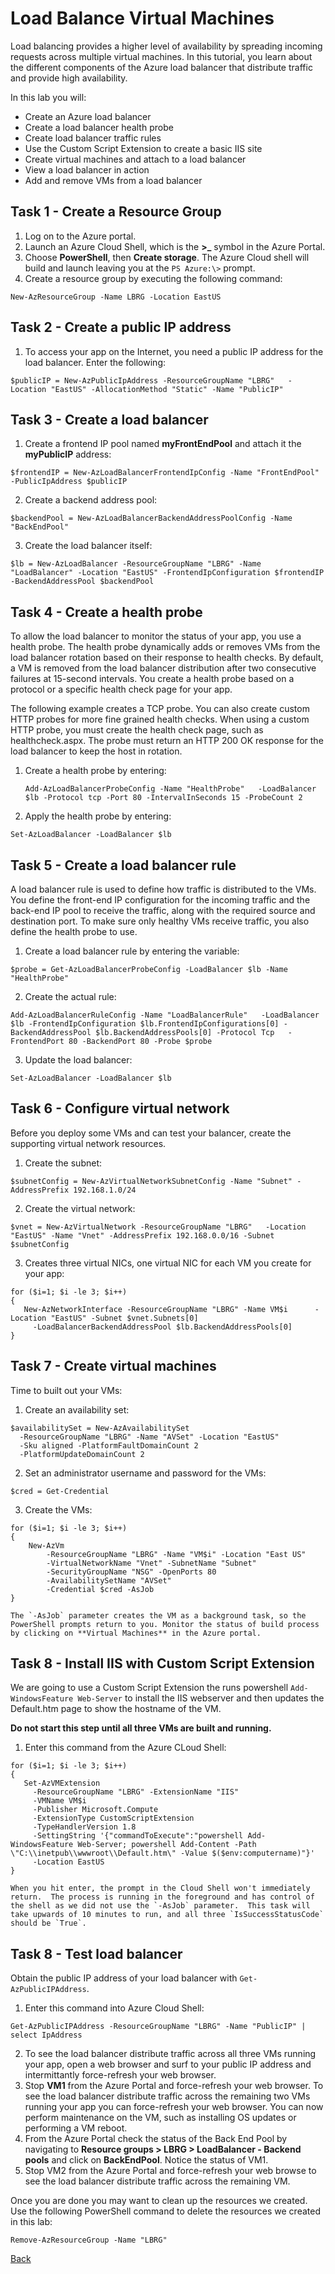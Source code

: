 # Load Balance Virtual Machines 
Load balancing provides a higher level of availability by spreading incoming requests across multiple virtual machines. In this tutorial, you learn about the different components of the Azure load balancer that distribute traffic and provide high availability.

In this lab you will:
* Create an Azure load balancer
* Create a load balancer health probe
* Create load balancer traffic rules
* Use the Custom Script Extension to create a basic IIS site
* Create virtual machines and attach to a load balancer
* View a load balancer in action
* Add and remove VMs from a load balancer

## Task 1 - Create a Resource Group
1. Log on to the Azure portal.
2. Launch an Azure Cloud Shell, which is the **>_** symbol in the Azure Portal.
3. Choose **PowerShell**, then **Create storage**.  The Azure Cloud shell will build and launch leaving you at the `PS Azure:\>` prompt.
4. Create a resource group by executing the following command:

```
New-AzResourceGroup -Name LBRG -Location EastUS
```

## Task 2 - Create a public IP address
1. To access your app on the Internet, you need a public IP address for the load balancer.  Enter the following:

```
$publicIP = New-AzPublicIpAddress -ResourceGroupName "LBRG"   -Location "EastUS" -AllocationMethod "Static" -Name "PublicIP"
```

## Task 3 - Create a load balancer
1. Create a frontend IP pool named **myFrontEndPool** and attach it  the **myPublicIP** address:

```
$frontendIP = New-AzLoadBalancerFrontendIpConfig -Name "FrontEndPool" -PublicIpAddress $publicIP
```

2. Create a backend address pool:

```
$backendPool = New-AzLoadBalancerBackendAddressPoolConfig -Name "BackEndPool"
```

3. Create the load balancer itself:

```
$lb = New-AzLoadBalancer -ResourceGroupName "LBRG" -Name "LoadBalancer" -Location "EastUS" -FrontendIpConfiguration $frontendIP -BackendAddressPool $backendPool
```

## Task 4 - Create a health probe
To allow the load balancer to monitor the status of your app, you use a health probe. The health probe dynamically adds or removes VMs from the load balancer rotation based on their response to health checks. By default, a VM is removed from the load balancer distribution after two consecutive failures at 15-second intervals. You create a health probe based on a protocol or a specific health check page for your app.

The following example creates a TCP probe. You can also create custom HTTP probes for more fine grained health checks. When using a custom HTTP probe, you must create the health check page, such as healthcheck.aspx. The probe must return an HTTP 200 OK response for the load balancer to keep the host in rotation.

1. Create a health probe by entering:

    ```
    Add-AzLoadBalancerProbeConfig -Name "HealthProbe"   -LoadBalancer $lb -Protocol tcp -Port 80 -IntervalInSeconds 15 -ProbeCount 2
    ```

2. Apply the health probe by entering:
   
```
Set-AzLoadBalancer -LoadBalancer $lb
```

## Task 5 - Create a load balancer rule
A load balancer rule is used to define how traffic is distributed to the VMs. You define the front-end IP configuration for the incoming traffic and the back-end IP pool to receive the traffic, along with the required source and destination port. To make sure only healthy VMs receive traffic, you also define the health probe to use.

1. Create a load balancer rule by entering the variable:

```
$probe = Get-AzLoadBalancerProbeConfig -LoadBalancer $lb -Name "HealthProbe"
```

2. Create the actual rule:

```
Add-AzLoadBalancerRuleConfig -Name "LoadBalancerRule"   -LoadBalancer $lb -FrontendIpConfiguration $lb.FrontendIpConfigurations[0] -BackendAddressPool $lb.BackendAddressPools[0] -Protocol Tcp   -FrontendPort 80 -BackendPort 80 -Probe $probe
```

3. Update the load balancer:

```
Set-AzLoadBalancer -LoadBalancer $lb
```

## Task 6 - Configure virtual network
Before you deploy some VMs and can test your balancer, create the supporting virtual network resources.

1. Create the subnet:

```
$subnetConfig = New-AzVirtualNetworkSubnetConfig -Name "Subnet" -AddressPrefix 192.168.1.0/24
```

2. Create the virtual network:

```
$vnet = New-AzVirtualNetwork -ResourceGroupName "LBRG"   -Location "EastUS" -Name "Vnet" -AddressPrefix 192.168.0.0/16 -Subnet $subnetConfig
```

3. Creates three virtual NICs, one virtual NIC for each VM you create for your app:

```
for ($i=1; $i -le 3; $i++)
{
   New-AzNetworkInterface -ResourceGroupName "LBRG" -Name VM$i      -Location "EastUS" -Subnet $vnet.Subnets[0] 
     -LoadBalancerBackendAddressPool $lb.BackendAddressPools[0]
}
```

## Task 7 - Create virtual machines
Time to built out  your VMs:
1. Create an availability set:

```
$availabilitySet = New-AzAvailabilitySet 
  -ResourceGroupName "LBRG" -Name "AVSet" -Location "EastUS" 
  -Sku aligned -PlatformFaultDomainCount 2 
  -PlatformUpdateDomainCount 2
```

2. Set an administrator username and password for the VMs:

```
$cred = Get-Credential
```


3. Create the VMs:

```
for ($i=1; $i -le 3; $i++)
{
    New-AzVm 
        -ResourceGroupName "LBRG" -Name "VM$i" -Location "East US" 
        -VirtualNetworkName "Vnet" -SubnetName "Subnet" 
        -SecurityGroupName "NSG" -OpenPorts 80 
        -AvailabilitySetName "AVSet" 
        -Credential $cred -AsJob
}
```

    The `-AsJob` parameter creates the VM as a background task, so the PowerShell prompts return to you. Monitor the status of build process by clicking on **Virtual Machines** in the Azure portal.

## Task 8 - Install IIS with Custom Script Extension
We are going to use a Custom Script Extension the runs powershell `Add-WindowsFeature Web-Server` to install the IIS webserver and then updates the Default.htm page to show the hostname of the VM.  

**Do not start this step until all three VMs are built and running.**
1. Enter this command from the Azure CLoud Shell:

```
for ($i=1; $i -le 3; $i++)
{
   Set-AzVMExtension 
     -ResourceGroupName "LBRG" -ExtensionName "IIS" 
     -VMName VM$i 
     -Publisher Microsoft.Compute 
     -ExtensionType CustomScriptExtension 
     -TypeHandlerVersion 1.8 
     -SettingString '{"commandToExecute":"powershell Add-WindowsFeature Web-Server; powershell Add-Content -Path \"C:\\inetpub\\wwwroot\\Default.htm\" -Value $($env:computername)"}' 
     -Location EastUS
}
```

    When you hit enter, the prompt in the Cloud Shell won't immediately return.  The process is running in the foreground and has control of the shell as we did not use the `-AsJob` parameter.  This task will take upwards of 10 minutes to run, and all three `IsSuccessStatusCode` should be `True`.

## Task 8 - Test load balancer
Obtain the public IP address of your load balancer with `Get-AzPublicIPAddress`. 

1. Enter this command into Azure Cloud Shell:

```
Get-AzPublicIPAddress -ResourceGroupName "LBRG" -Name "PublicIP" | select IpAddress
```

2. To see the load balancer distribute traffic across all three VMs running your app, open a web browser and surf to your public IP address and intermittantly force-refresh your web browser.
3. Stop **VM1** from the Azure Portal and force-refresh your web browser. To see the load balancer distribute traffic across the remaining two VMs running your app you can force-refresh your web browser. You can now perform maintenance on the VM, such as installing OS updates or performing a VM reboot.
4. From the Azure Portal check the status of the Back End Pool by navigating to **Resource groups > LBRG > LoadBalancer - Backend pools** and click on  **BackEndPool**. Notice the status of VM1.
5. Stop VM2 from the Azure Portal and force-refresh your web browse to see the load balancer distribute traffic across the remaining VM.

Once you are done you may want to clean up the resources we created.  Use the following PowerShell command to delete the resources we created in this lab:

```
Remove-AzResourceGroup -Name "LBRG"
```



[Back](index.md)